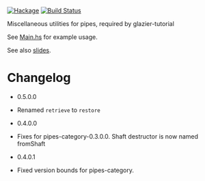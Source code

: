 [![Hackage](https://img.shields.io/hackage/v/pipes-misc.svg)](https://hackage.haskell.org/package/pipes-misc)
[![Build Status](https://secure.travis-ci.org/louispan/pipes-misc.png?branch=master)](http://travis-ci.org/louispan/pipes-misc)

Miscellaneous utilities for pipes, required by glazier-tutorial

See [Main.hs](app/Main.hs) for example usage.

See also [slides](http://www.slideshare.net/LouisPan3/composable-widgets-with-reactive-pipes).

# Changelog

* 0.5.0.0
 - Renamed `retrieve` to `restore`

* 0.4.0.0
 - Fixes for pipes-category-0.3.0.0. Shaft destructor is now named fromShaft

* 0.4.0.1
 - Fixed version bounds for pipes-category.
